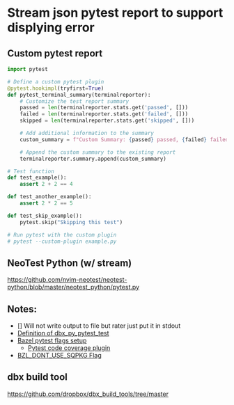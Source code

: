 # Stream json pytest report to support displying error

## Custom pytest report

```python
import pytest

# Define a custom pytest plugin
@pytest.hookimpl(tryfirst=True)
def pytest_terminal_summary(terminalreporter):
    # Customize the test report summary
    passed = len(terminalreporter.stats.get('passed', []))
    failed = len(terminalreporter.stats.get('failed', []))
    skipped = len(terminalreporter.stats.get('skipped', []))

    # Add additional information to the summary
    custom_summary = f"Custom Summary: {passed} passed, {failed} failed, {skipped} skipped"

    # Append the custom summary to the existing report
    terminalreporter.summary.append(custom_summary)

# Test function
def test_example():
    assert 2 + 2 == 4

def test_another_example():
    assert 2 * 2 == 5

def test_skip_example():
    pytest.skip("Skipping this test")

# Run pytest with the custom plugin
# pytest --custom-plugin example.py

```

## NeoTest Python (w/ stream)

https://github.com/nvim-neotest/neotest-python/blob/master/neotest_python/pytest.py

## Notes:

- [] Will not write output to file but rater just put it in stdout
- [Definition of dbx_py_pytest_test](https://sourcegraph.pp.dropbox.com/server/-/blob/build_tools/py/cfg.bzl?L9:75)
- [Bazel pytest flags setup](https://sourcegraph.pp.dropbox.com/server/-/blob/build_tools/copybara/files/build_tools/py/cfg.bzl?L16)
    - [Pytest code coverage plugin](https://sourcegraph.pp.dropbox.com/server/-/blob/build_tools/py/pytest_plugins/codecoverage.py)
- [BZL_DONT_USE_SQPKG Flag](https://sourcegraph.pp.dropbox.com/server/-/blob/build_tools/bzl_lib/itest/itest.py?L4)

## dbx build tool

https://github.com/dropbox/dbx_build_tools/tree/master
